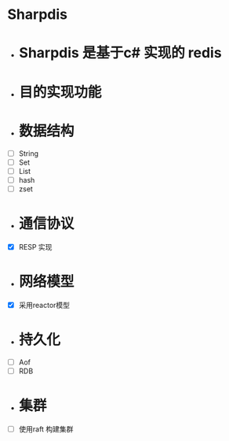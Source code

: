 # Sharpdis
- # Sharpdis 是基于c# 实现的 redis
 - # 目的实现功能
 - # 数据结构
 - [ ] String
 - [ ] Set
 - [ ] List
 - [ ] hash
 - [ ] zset
 - # 通信协议
 - [x] RESP 实现
 - # 网络模型
 - [x] 采用reactor模型
 - # 持久化
 - [ ] Aof
 - [ ] RDB
- # 集群
-  [ ] 使用raft 构建集群
